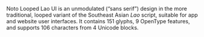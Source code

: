 Noto Looped Lao UI is an unmodulated (“sans serif”) design in the more traditional, looped variant of the Southeast Asian _Lao_ script, suitable for app and website user interfaces. It contains 151 glyphs, 9 OpenType features, and supports 106 characters from 4 Unicode blocks.